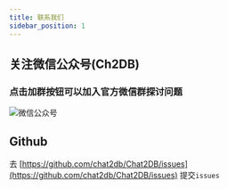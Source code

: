 ```yaml
---
title: 联系我们
sidebar_position: 1
---
```


## 关注微信公众号(Ch2DB)
### 点击加群按钮可以加入官方微信群探讨问题
![微信公众号](https://sqlgpt.cn/img/qrcode_for_gh_ad223b39df20_258.jpg)
## Github
去 [https://github.com/chat2db/Chat2DB/issues](https://github.com/chat2db/Chat2DB/issues) 提交`issues`